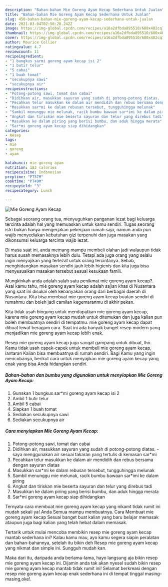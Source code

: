 ```yaml
---
description: "Bahan-bahan Mie Goreng Ayam Kecap Sederhana Untuk Jualan"
title: "Bahan-bahan Mie Goreng Ayam Kecap Sederhana Untuk Jualan"
slug: 450-bahan-bahan-mie-goreng-ayam-kecap-sederhana-untuk-jualan
date: 2021-03-04T02:50:28.242Z
image: https://img-global.cpcdn.com/recipes/a16a2dfbda895510/680x482cq70/mie-goreng-ayam-kecap-foto-resep-utama.jpg
thumbnail: https://img-global.cpcdn.com/recipes/a16a2dfbda895510/680x482cq70/mie-goreng-ayam-kecap-foto-resep-utama.jpg
cover: https://img-global.cpcdn.com/recipes/a16a2dfbda895510/680x482cq70/mie-goreng-ayam-kecap-foto-resep-utama.jpg
author: Maurice Collier
ratingvalue: 4.7
reviewcount: 11
recipeingredient:
- "1 bungkus sarmi goreng ayam kecap isi 2"
- "1 butir telur"
- "5 cabai"
- "1 buah tomat"
- "secukupnya sawi"
- "secukupnya air"
recipeinstructions:
- "Potong-potong sawi, tomat dan cabai"
- "Didihkan air, masukkan sayuran yang sudah di potong-potong diatas.  saya menggunakan air sesuai takaran yang tertulis di kemasan sar*mi"
- "Pecahkan telur masukkan ke dalam air mendidih dan rebus bersama dengan sayuran diatas"
- "Masukkan sar*mi ke dalam rebusan tersebut, tungguhingga melunak"
- "Sambil menunggu mie melunak, racik bumbu bawaan sar*imi ke dalam piring"
- "Angkat dan tiriskan mie beserta sayuran dan telur yang direbus tadi"
- "Masukkan ke dalam piring yang berisi bumbu, dan aduk hingga merata"
- "Sar*mi goreng ayam kecap siap dihidangkan"
categories:
- Resep
tags:
- mie
- goreng
- ayam

katakunci: mie goreng ayam 
nutrition: 183 calories
recipecuisine: Indonesian
preptime: "PT37M"
cooktime: "PT49M"
recipeyield: "3"
recipecategory: Lunch

---
```



![Mie Goreng Ayam Kecap](https://img-global.cpcdn.com/recipes/a16a2dfbda895510/680x482cq70/mie-goreng-ayam-kecap-foto-resep-utama.jpg)

Sebagai seorang orang tua, menyuguhkan panganan lezat bagi keluarga tercinta adalah hal yang memuaskan untuk kamu sendiri. Tugas seorang istri bukan hanya mengerjakan pekerjaan rumah saja, namun anda pun wajib menyediakan kebutuhan gizi terpenuhi dan juga masakan yang dikonsumsi keluarga tercinta wajib lezat.

Di masa  saat ini, anda memang mampu membeli olahan jadi walaupun tidak harus susah memasaknya lebih dulu. Tetapi ada juga orang yang selalu ingin menyajikan yang terlezat untuk orang tercintanya. Sebab, menghidangkan masakan sendiri jauh lebih higienis dan kita juga bisa menyesuaikan masakan tersebut sesuai kesukaan famili. 



Mungkinkah anda adalah salah satu penikmat mie goreng ayam kecap?. Asal kamu tahu, mie goreng ayam kecap adalah sajian khas di Nusantara yang saat ini disukai oleh kebanyakan orang dari berbagai daerah di Nusantara. Kita bisa membuat mie goreng ayam kecap buatan sendiri di rumahmu dan boleh jadi camilan kegemaranmu di akhir pekan.

Kita tidak usah bingung untuk mendapatkan mie goreng ayam kecap, karena mie goreng ayam kecap mudah untuk ditemukan dan juga kalian pun boleh membuatnya sendiri di tempatmu. mie goreng ayam kecap dapat dibuat lewat beragam cara. Saat ini ada banyak banget resep modern yang menjadikan mie goreng ayam kecap lebih enak.

Resep mie goreng ayam kecap juga sangat gampang untuk dibuat, lho. Kamu tidak usah capek-capek untuk membeli mie goreng ayam kecap, lantaran Kalian bisa membuatnya di rumah sendiri. Bagi Kamu yang ingin mencobanya, berikut cara untuk menyajikan mie goreng ayam kecap yang enak yang bisa Anda hidangkan sendiri.

<!--inarticleads1-->

##### Bahan-bahan dan bumbu yang digunakan untuk menyiapkan Mie Goreng Ayam Kecap:

1. Gunakan 1 bungkus sar*mi goreng ayam kecap isi 2
1. Ambil 1 butir telur
1. Ambil 5 cabai
1. Siapkan 1 buah tomat
1. Sediakan secukupnya sawi
1. Sediakan secukupnya air




<!--inarticleads2-->

##### Cara menyiapkan Mie Goreng Ayam Kecap:

1. Potong-potong sawi, tomat dan cabai
1. Didihkan air, masukkan sayuran yang sudah di potong-potong diatas.  - saya menggunakan air sesuai takaran yang tertulis di kemasan sar*mi
1. Pecahkan telur masukkan ke dalam air mendidih dan rebus bersama dengan sayuran diatas
1. Masukkan sar*mi ke dalam rebusan tersebut, tungguhingga melunak
1. Sambil menunggu mie melunak, racik bumbu bawaan sar*imi ke dalam piring
1. Angkat dan tiriskan mie beserta sayuran dan telur yang direbus tadi
1. Masukkan ke dalam piring yang berisi bumbu, dan aduk hingga merata
1. Sar*mi goreng ayam kecap siap dihidangkan




Ternyata cara membuat mie goreng ayam kecap yang nikamt tidak rumit ini mudah sekali ya! Anda Semua mampu membuatnya. Cara Membuat mie goreng ayam kecap Sesuai banget buat kalian yang baru belajar memasak ataupun juga bagi kalian yang telah hebat dalam memasak.

Tertarik untuk mulai mencoba membikin resep mie goreng ayam kecap mantab sederhana ini? Kalau kamu mau, ayo kamu segera siapin peralatan dan bahan-bahannya, setelah itu bikin deh Resep mie goreng ayam kecap yang nikmat dan simple ini. Sungguh mudah kan. 

Maka dari itu, daripada anda berlama-lama, hayo langsung aja bikin resep mie goreng ayam kecap ini. Dijamin anda tak akan nyesel sudah bikin resep mie goreng ayam kecap mantab tidak rumit ini! Selamat berkreasi dengan resep mie goreng ayam kecap enak sederhana ini di tempat tinggal masing-masing,oke!.

